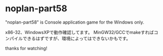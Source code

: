 noplan-part58
=============

"noplan-part58" is Console application game for the Windows only.

x86-32、WindowsXPで動作確認してます。
MinGW32/GCCでmakeすればコンパイルできるはずですが、環境によってはできないかもです。

thanks for watching!
